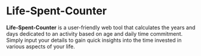 # Life-Spent-Counter

**Life-Spent-Counter** is a user-friendly web tool that calculates the years and days dedicated to an activity based on age and daily time commitment. Simply input your details to gain quick insights into the time invested in various aspects of your life.
